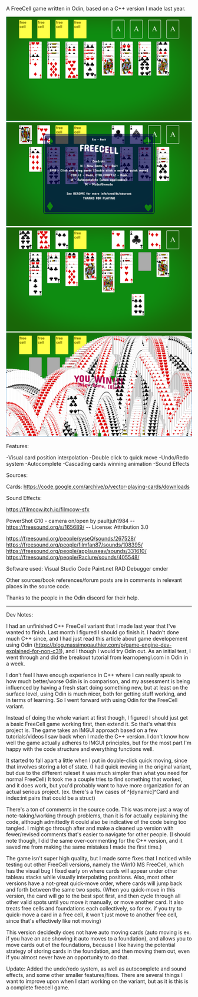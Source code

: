A FreeCell game written in Odin, based on a C++ version I made last year. 

![Alt text](/textures/screen_shots/1.png?raw=true "Screen shot of new game")
![Alt text](/textures/screen_shots/4.png?raw=true "Screen shot of controls popup")
![Alt text](/textures/screen_shots/3.png?raw=true "Screen shot of the middle of a game")
![Alt text](/textures/screen_shots/2.png?raw=true "Screen shot of winning animation")

Features:

-Visual card position interpolation
-Double click to quick move
-Undo/Redo system
-Autocomplete
-Cascading cards winning animation
-Sound Effects

Sources:

Cards:
https://code.google.com/archive/p/vector-playing-cards/downloads

Sound Effects:

https://filmcow.itch.io/filmcow-sfx 

PowerShot G10 - camera on/open by paultjuh1984 -- https://freesound.org/s/165689/ -- License: Attribution 3.0

https://freesound.org/people/syseQ/sounds/267528/
https://freesound.org/people/filmfan87/sounds/108395/
https://freesound.org/people/applauseav/sounds/331610/
https://freesound.org/people/Raclure/sounds/405548/

Software used:
Visual Studio Code
Paint.net
RAD Debugger
cmder

Other sources/book references/forum posts are in comments in relevant places in the source code.

Thanks to the people in the Odin discord for their help.  

___________________________________________________________________________________________________


Dev Notes:

I had an unfinished C++ FreeCell variant that I made last year that I've wanted to finish. Last month I figured I should
go finish it. I hadn't done much C++ since, and I had just read this article about game developement using Odin 
(https://blog.massimogauthier.com/p/game-engine-dev-explained-for-non-c31), and I though I would try Odin out.
As an initial test, I went through and did the breakout tutorial from learnopengl.com in Odin in a week.

I don't feel I have enough experience in C++ where I can really speak to how much better/worse Odin is in comparison, and my
assessment is being influenced by having a fresh start doing something new, but at least on the surface level, using
Odin is much nicer, both for getting stuff working, and in terms of learning. So I went forward with using Odin for the FreeCell 
variant.

Instead of doing the whole variant at first though, I figured I should just get a basic FreeCell game working first, then extend it.
So that's what this project is. The game takes an IMGUI approach based on a few tutorials/videos I saw back when I made the C++ version. I don't 
know how well the game actually adheres to IMGUI principles, but for the most part I'm happy with the code structure and everything functions well. 

It started to fall apart a little when I put in double-click quick moving, since that involves storing a lot of state. 
(I had quick moving in the original variant, but due to the different ruleset it was much simpler than what you need for normal FreeCell)
It took me a couple tries to find something that worked, and it does work, but you'd probably want to have more organization
for an actual serious project. (ex. there's a few cases of ^[dynamic]^Card and index:int pairs that could be a struct)

There's a ton of comments in the source code. This was more just a way of note-taking/working through problems, than it is
for actually explaining the code, although admittedly it could also be indicative of the code being too tangled. I might go through after 
and make a cleaned up version with fewer/revised comments that's easier to navigate for other people. (I should note 
though, I did the same over-commenting for the C++ version, and it saved me from making the same mistakes I made the first time.)

The game isn't super high quality, but I made some fixes that I noticed while testing out other FreeCell versions, namely the
Win10 MS FreeCell, which has the visual bug I fixed early on where cards will appear under other tableau stacks while visually interpolating
positions. Also, most other versions have a not-great quick-move order, where cards will jump back and forth between the same two spots.
(When you quick-move in this version, the card will go to the best spot first, and then cycle through all other valid spots until
you move it manually, or move another card. It also treats free cells and foundations each collectively, so for ex. if you try to quick-move
a card in a free cell, it won't just move to another free cell, since that's effectively like not moving)

This version decidedly does not have auto moving cards (auto moving is ex. if you have an ace showing it auto moves to a foundation), and allows you 
to move cards out of the foundations, because I like having the potential strategy of storing cards in the foundation, and then moving them out, 
even if you almost never have an opportunity to do that.

Update: Added the undo/redo system, as well as autocomplete and sound effects, and some other smaller features/fixes. There are several things I 
want to improve upon when I start working on the variant, but as it is this is a complete freecell game.  




